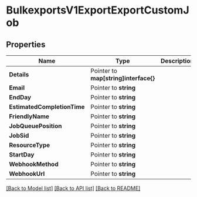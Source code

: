 # BulkexportsV1ExportExportCustomJob

## Properties

Name | Type | Description | Notes
------------ | ------------- | ------------- | -------------
**Details** | Pointer to **map[string]interface{}** |  |
**Email** | Pointer to **string** |  |
**EndDay** | Pointer to **string** |  |
**EstimatedCompletionTime** | Pointer to **string** |  |
**FriendlyName** | Pointer to **string** |  |
**JobQueuePosition** | Pointer to **string** |  |
**JobSid** | Pointer to **string** |  |
**ResourceType** | Pointer to **string** |  |
**StartDay** | Pointer to **string** |  |
**WebhookMethod** | Pointer to **string** |  |
**WebhookUrl** | Pointer to **string** |  |

[[Back to Model list]](../README.md#documentation-for-models) [[Back to API list]](../README.md#documentation-for-api-endpoints) [[Back to README]](../README.md)


